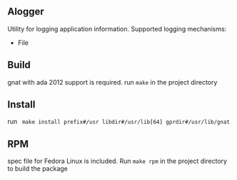 ## Alogger 
Utility for logging application information. 
Supported logging mechanisms:
- File

## Build
gnat with ada 2012 support is required. 
run ```make``` in the project directory

## Install
run ``` make install prefix#/usr libdir#/usr/lib[64] gprdir#/usr/lib/gnat```


## RPM
spec file for Fedora Linux is included. Run ```make rpm``` in the project
directory to build the package
